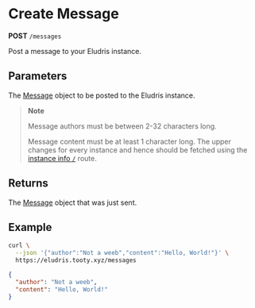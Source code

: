 # Create Message

<span class="request-method"><b>POST</b></span> `/messages`

Post a message to your Eludris instance.

## Parameters

The [Message](../../models/message.md) object to be posted to the Eludris instance.

> **Note**
>
> Message authors must be between 2-32 characters long.
>
> Message content must be at least 1 character long. The upper changes for every
> instance and hence should be fetched using the [instance info `/`](../instance_info.md)
> route.

## Returns

The [Message](../../models/message.md) object that was just sent.

## Example

```sh
curl \
  --json '{"author":"Not a weeb","content":"Hello, World!"}' \
  https://eludris.tooty.xyz/messages
```

```json
{
  "author": "Not a weeb",
  "content": "Hello, World!"
}
```
